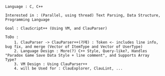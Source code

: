     Language : C, C++

    Interested in : (Parallel, using thread) Text Parsing, Data Structure, Programming Language

    Goal : ClauScript++ (Using VM, and ClauParser)

    ToDo :  
        1. ClauParser -> ClauParser++(가제) : Token <- includes line info, bug fix, and merge (Vector of ItemType and Vector of UserType)
        2. Language Design : More(?) C++ Style, Query-like?, Handles "Paradox Game Save Data Style + line comment", and Supports Array Type?
        3. VM Design : Using ClauParser++ 
        4. will be Used for : ClauExplorer, ClauLint, ... 

